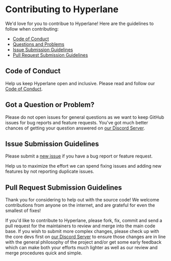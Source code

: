 # Contributing to Hyperlane

We'd love for you to contribue to Hyperlane! Here are the guidelines to follow when contributing:

- [Code of Conduct](#coc)
- [Questions and Problems](#question)
- [Issue Submission Guidelines](#submit)
- [Pull Request Submission Guidelines](#submit-pr)

## <a name="coc"></a> Code of Conduct

Help us keep Hyperlane open and inclusive. Please read and follow our [Code of Conduct][coc].

## <a name="question"></a> Got a Question or Problem?

Please do not open issues for general questions as we want to keep GitHub issues for bug reports
and feature requests. You've got much better chances of getting your question answered on
[our Discord Server][discord].

## <a name="submit"></a> Issue Submission Guidelines

Please submit a [new issue][github-new-issue] if you have a bug report or feature request.

Help us to maximize the effort we can spend fixing issues and adding new features by not reporting duplicate issues.

## <a name="submit-pr"></a> Pull Request Submission Guidelines

Thank you for considering to help out with the source code! We welcome contributions
from anyone on the internet, and are grateful for even the smallest of fixes!

If you'd like to contribute to Hyperlane, please fork, fix, commit and send a pull request
for the maintainers to review and merge into the main code base. If you wish to submit
more complex changes, please check up with the core devs first on [our Discord Server][discord]
to ensure those changes are in line with the general philosophy of the project and/or get
some early feedback which can make both your efforts much lighter as well as our review
and merge procedures quick and simple.

[coc]: https://github.com/hyperlane-xyz/hyperlane-monorepo/blob/main/CODE_OF_CONDUCT.md
[github-new-issue]: https://github.com/hyperlane-xyz/hyperlane-monorepo/issues/new
[discord]: https://discord.com/invite/KBD3aD78Bb
